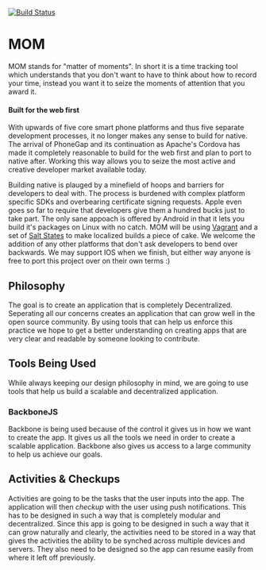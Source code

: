 [![Build Status](https://travis-ci.org/openops/mom.svg?branch=master)](https://travis-ci.org/openops/mom)

MOM
===

MOM stands for "matter of moments". In short it is a time tracking tool which
understands that you don't want to have to think about how to record your time,
instead you want it to seize the moments of attention that you award it.

#### Built for the web first

With upwards of five core smart phone platforms and thus five separate
development processes, it no longer makes any sense to build for native. The
arrival of PhoneGap and its continuation as Apache's Cordova has made it
completely reasonable to build for the web first and plan to port to native
after. Working this way allows you to seize the most active and creative
developer market available today.

Building native is plauged by a minefield of hoops and barriers for developers
to deal with. The process is burdened with complex platform specific SDKs and
overbearing certificate signing requests. Apple even goes so far to require
that developers give them a hundred bucks just to take part. The only sane
appoach is offered by Android in that it lets you build it's packages on Linux
with no catch. MOM will be using [Vagrant](http://vagrantup.com) and a set of
[Salt States](https://github.com/stackstrap/stackstrap-salt) to make localized
builds a piece of cake.  We welcome the addition of any other platforms that
don't ask developers to bend over backwards. We may support IOS when we finish,
but either way anyone is free to port this project over on their own terms :)

## Philosophy

The goal is to create an application that is completely Decentralized. 
Seperating all our concerns creates an application that
can grow well in the open source community. By using tools that can help us enforce this practice we hope to get a 
better understanding on creating apps that are very clear and readable by someone looking to contribute.

## Tools Being Used

While always keeping our design philosophy in mind, we are going to use tools that help us build a scalable and 
decentralized application.

### BackboneJS

Backbone is being used because of the control it gives us in how we want to create the app. 
It gives us all the tools we need in order to create a scalable application. 
Backbone also gives us access to a large community to help us achieve our goals.

## Activities & Checkups

Activities are going to be the tasks that the user inputs into the app. The application will then *checkup* 
with the user using push notifications. This has to be designed in such a way that is completely modular and decentralized. Since this app is going to be designed in such a way that it can 
grow naturally and clearly, the activities need to be stored in a way that gives the activities the ability to be synched 
across multiple devices and servers. They also need to be designed so the app can resume easily from where it left off
previously.

